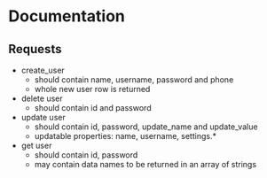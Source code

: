 # Documentation

## Requests
- create_user
    - should contain name, username, password and phone
    - whole new user row is returned
- delete user
    - should contain id and password
- update user
    - should contain id, password, update_name and update_value
    - updatable properties: name, username, settings.*
- get user
    - should contain id, password
    - may contain data names to be returned in an array of strings
